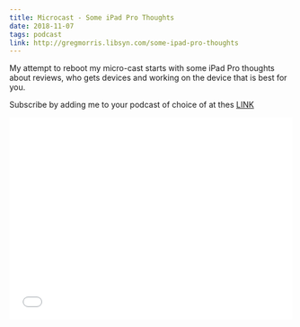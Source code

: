 ```yaml
---
title: Microcast - Some iPad Pro Thoughts
date: 2018-11-07
tags: podcast
link: http://gregmorris.libsyn.com/some-ipad-pro-thoughts
---
```

My attempt to reboot my micro-cast starts with some iPad Pro thoughts about reviews, who gets devices and working on the device that is best for you. 

Subscribe by adding me to your podcast of choice of at thes [LINK](http://gregmorris.libsyn.com/rss)

<iframe style="border: none" src="//html5-player.libsyn.com/embed/episode/id/7467797/height/360/theme/standard/autoplay/no/autonext/no/thumbnail/yes/preload/no/no_addthis/no/direction/backward/" height="360" width="100%" scrolling="no"  allowfullscreen webkitallowfullscreen mozallowfullscreen oallowfullscreen msallowfullscreen></iframe>
